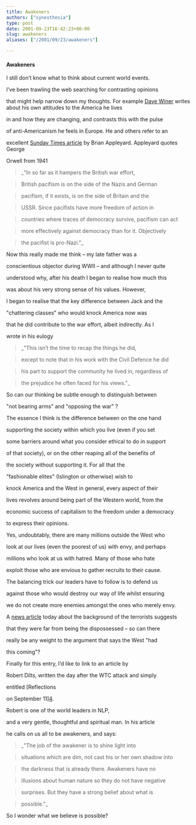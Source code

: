 ```yaml
---
title: Awakeners
authors: ["synesthesia"]
type: post
date: 2001-09-23T16:42:23+00:00
slug: awakeners 
aliases: ["/2001/09/23/awakeners"]

---
```

#### Awakeners

I still don&#8217;t know what to think about current world events.
  
I&#8217;ve been trawling the web searching for contrasting opinions
  
that might help narrow down my thoughts. For example [Dave Winer][1] writes about his own attitudes to the America he lives
  
in and how they are changing, and contrasts this with the pulse
  
of anti-Americanism he feels in Europe. He and others refer to an
  
excellent [Sunday Times article][2] by Brian Appleyard. Appleyard quotes George
  
Orwell from 1941 

> _"In so far as it hampers the British war effort,
      
> British pacifism is on the side of the Nazis and German
      
> pacifism, if it exists, is on the side of Britain and the
      
> USSR. Since pacifists have more freedom of action in
      
> countries where traces of democracy survive, pacifism can act
      
> more effectively against democracy than for it. Objectively
      
> the pacifist is pro-Nazi."_ 

Now this really made me think &#8211; my late father was a
  
conscientious objector during WWII &#8211; and although I never quite
  
understood why, after his death I began to realise how much this
  
was about his very strong sense of _his_ values. However,
  
I began to realise that the key difference between Jack and the
  
"chattering classes" who would knock America now was
  
that he did contribute to the war effort, albeit indirectly. As I
  
wrote in his eulogy 

> _"This isn&#8217;t the time to recap the things he did,
      
> except to note that in his work with the Civil Defence he did
      
> his part to support the community he lived in, regardless of
      
> the prejudice he often faced for his views."_ 

So can our thinking be subtle enough to distinguish between
  
"not bearing arms" and "opposing the war" ?

The essence I think is the difference between on the one hand
  
supporting the society within which you live (even if you set
  
some barriers around what you consider ethical to do in support
  
of that society), or on the other reaping all of the benefits of
  
the society without supporting it. For all that the
  
"fashionable elites" (Islington or otherwise) wish to
  
knock America and the West in general, every aspect of their
  
lives revolves around being part of the Western world, from the
  
economic success of capitalism to the freedom under a democracy
  
to express their opinions.

Yes, undoubtably, there are many millions outside the West who
  
look at our lives (even the poorest of us) with envy, and perhaps
  
millions who look at us with hatred. Many of those who hate
  
exploit those who are envious to gather recruits to their cause.
  
The balancing trick our leaders have to follow is to defend us
  
against those who would destroy our way of life whilst ensuring
  
we do not create more enemies amongst the ones who merely envy.

A [news article][3] today about the background of the terrorists suggests
  
that they were far from being the dispossessed &#8211; so can there
  
really be any weight to the argument that says the West "had
  
this coming"?

Finally for this entry, I&#8217;d like to link to an article by
  
Robert Dilts, written the day after the WTC attack and simply
  
entitled [Reflections
  
on September 11][4].
  
Robert is one of the world leaders in NLP,
  
and a very gentle, thoughtful and spiritual man. In his article
  
he calls on us all to be awakeners, and says: 

> _"The job of the awakener is to shine light into
      
> situations which are dim, not cast his or her own shadow into
      
> the darkness that is already there. Awakeners have no
      
> illusions about human nature so they do not have negative
      
> surprises. But they have a strong belief about what is
      
> possible."_ 

So I wonder what we believe is possible?

 [1]: https://scriptingnews.userland.com/backissues/2001/09/22
 [2]: https://www.sunday-times.co.uk/news/pages/sti/2001/09/23/stiusausa01024.html
 [3]: https://news.bbc.co.uk/hi/english/world/middle_east/newsid_1557000/1557828.stm
 [4]: https://www.nlpu.com/Sept_11.html